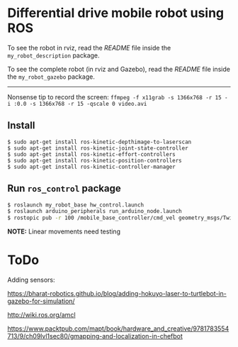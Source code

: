 # Differential drive mobile robot using ROS

To see the robot in rviz, read the _README_ file inside the `my_robot_description` package.

To see the complete robot (in rviz and Gazebo), read the _README_ file inside the `my_robot_gazebo` package.

----

Nonsense tip to record the screen: `ffmpeg -f x11grab -s 1366x768 -r 15 -i :0.0 -s 1366x768 -r 15 -qscale 0 video.avi`

## Install

```
$ sudo apt-get install ros-kinetic-depthimage-to-laserscan
$ sudo apt-get install ros-kinetic-joint-state-controller
$ sudo apt-get install ros-kinetic-effort-controllers
$ sudo apt-get install ros-kinetic-position-controllers
$ sudo apt-get install ros-kinetic-controller-manager
```

## Run `ros_control` package

```bash
$ roslaunch my_robot_base hw_control.launch
$ roslaunch arduino_peripherals run_arduino_node.launch
$ rostopic pub -r 100 /mobile_base_controller/cmd_vel geometry_msgs/Twist TAB-TAB
```

**NOTE:** Linear movements need testing

# ToDo

Adding sensors:

https://bharat-robotics.github.io/blog/adding-hokuyo-laser-to-turtlebot-in-gazebo-for-simulation/

http://wiki.ros.org/amcl

https://www.packtpub.com/mapt/book/hardware_and_creative/9781783554713/9/ch09lvl1sec80/gmapping-and-localization-in-chefbot
